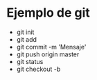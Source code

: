 # Ejemplo de git

- git init
- git add <archivo>
- git commit -m 'Mensaje'
- git push origin master
- git status
- git checkout -b <branch-name>